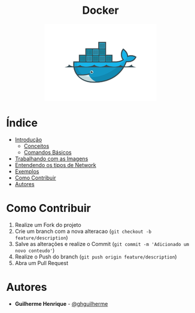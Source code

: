 <p align="center">
  <h1 align="center">Docker</h1>
  <p align="center"><img src="./assets/docker.png" alt="Docker" width="300"></p>
</p>

# Índice

  - [Introdução](docs/01_Introducao.md)
    - [Conceitos](docs/01.01_Conceitos.md)
    - [Comandos Básicos](docs/01.02_Comandos_Basicos.md)
  - [Trabalhando com as Imagens](docs/02_Trabalhando_Com_As_Imagens.md)
  - [Entendendo os tipos de Network](docs/03_Docker_Network.md)
  - [Exemplos](examples/exemplos.md)
  - [Como Contribuir](#como-contribuir)
  - [Autores](#autores)

<!-- CONTRIBUTING -->

# Como Contribuir

1. Realize um Fork do projeto
2. Crie um branch com a nova alteracao (`git checkout -b feature/description`)
3. Salve as alterações e realize o Commit (`git commit -m 'Adicionado um novo conteudo'`)
4. Realize o Push do branch (`git push origin feature/description`)
5. Abra um Pull Request

# Autores

- **Guilherme Henrique** - [@ghguilherme](https://github.com/ghguilherme)
